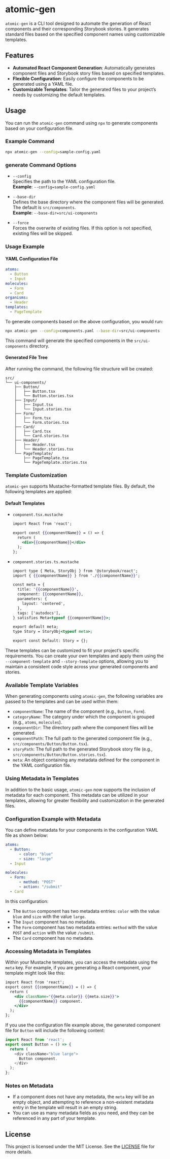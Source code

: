 # atomic-gen

`atomic-gen` is a CLI tool designed to automate the generation of React components and their corresponding Storybook stories. It generates standard files based on the specified component names using customizable templates.

## Features

- **Automated React Component Generation**: Automatically generates component files and Storybook story files based on specified templates.
- **Flexible Configuration**: Easily configure the components to be generated using a YAML file.
- **Customizable Templates**: Tailor the generated files to your project’s needs by customizing the default templates.

## Usage

You can run the `atomic-gen` command using `npx` to generate components based on your configuration file.

### Example Command

```bash
npx atomic-gen --config=sample-config.yaml
```

### generate Command Options

- `--config`  
  Specifies the path to the YAML configuration file.  
  **Example**: `--config=sample-config.yaml`

- `--base-dir`  
  Defines the base directory where the component files will be generated. The default is `src/components`.  
  **Example**: `--base-dir=src/ui-components`

- `--force`  
  Forces the overwrite of existing files. If this option is not specified, existing files will be skipped.

### Usage Example

#### YAML Configuration File

```yaml
atoms:
  - Button
  - Input
molecules:
  - Form
  - Card
organisms:
  - Header
templates:
  - PageTemplate
```

To generate components based on the above configuration, you would run:

```bash
npx atomic-gen --config=components.yaml --base-dir=src/ui-components
```

This command will generate the specified components in the `src/ui-components` directory.

#### Generated File Tree

After running the command, the following file structure will be created:

```plaintext
src/
└── ui-components/
    ├── Button/
    │   ├── Button.tsx
    │   └── Button.stories.tsx
    ├── Input/
    │   ├── Input.tsx
    │   └── Input.stories.tsx
    ├── Form/
    │   ├── Form.tsx
    │   └── Form.stories.tsx
    ├── Card/
    │   ├── Card.tsx
    │   └── Card.stories.tsx
    ├── Header/
    │   ├── Header.tsx
    │   └── Header.stories.tsx
    └── PageTemplate/
        ├── PageTemplate.tsx
        └── PageTemplate.stories.tsx
```

### Template Customization

`atomic-gen` supports Mustache-formatted template files. By default, the following templates are applied:

#### Default Templates

- `component.tsx.mustache`

  ```mustache
  import React from 'react';

  export const {{componentName}} = () => {
    return (
      <div>{{componentName}}</div>
    );
  };
  ```

- `component.stories.ts.mustache`

  ```mustache
  import type { Meta, StoryObj } from '@storybook/react';
  import { {{componentName}} } from './{{componentName}}';

  const meta = {
    title: '{{componentName}}',
    component: {{componentName}},
    parameters: {
      layout: 'centered',
    },
    tags: ['autodocs'],
  } satisfies Meta<typeof {{componentName}}>;

  export default meta;
  type Story = StoryObj<typeof meta>;

  export const Default: Story = {};
  ```

These templates can be customized to fit your project’s specific requirements. You can create your own templates and apply them using the `--component-template` and `--story-template` options, allowing you to maintain a consistent code style across your generated components and stories.

### Available Template Variables

When generating components using `atomic-gen`, the following variables are passed to the templates and can be used within them:

- `componentName`: The name of the component (e.g., `Button`, `Form`).
- `categoryName`: The category under which the component is grouped (e.g., `atoms`, `molecules`).
- `componentDir`: The directory path where the component files will be generated.
- `componentPath`: The full path to the generated component file (e.g., `src/components/Button/Button.tsx`).
- `storyPath`: The full path to the generated Storybook story file (e.g., `src/components/Button/Button.stories.tsx`).
- `meta`: An object containing any metadata defined for the component in the YAML configuration file.

### Using Metadata in Templates

In addition to the basic usage, `atomic-gen` now supports the inclusion of metadata for each component. This metadata can be utilized in your templates, allowing for greater flexibility and customization in the generated files.

### Configuration Example with Metadata

You can define metadata for your components in the configuration YAML file as shown below:

```yaml
atoms:
  - Button:
      - color: "blue"
      - size: "large"
  - Input

molecules:
  - Form:
      - method: "POST"
      - action: "/submit"
  - Card
```

In this configuration:

*   The `Button` component has two metadata entries: `color` with the value `blue` and `size` with the value `large`.
*   The `Input` component has no metadata.
*   The `Form` component has two metadata entries: `method` with the value `POST` and `action` with the value `/submit`.
*   The `Card` component has no metadata.

### Accessing Metadata in Templates

Within your Mustache templates, you can access the metadata using the `meta` key. For example, if you are generating a React component, your template might look like this:

```mustache
import React from 'react'; 
export const {{componentName}} = () => { 
  return ( 
    <div className="{{meta.color}} {{meta.size}}"> 
      {{componentName}} component. 
    </div> 
  ); 
};
```

If you use the configuration file example above, the generated component file for `Button` will include the following content:

```javascript
import React from 'react'; 
export const Button = () => { 
  return ( 
    <div className="blue large"> 
      Button component. 
    </div> 
  ); 
};
```

### Notes on Metadata

*   If a component does not have any metadata, the `meta` key will be an empty object, and attempting to reference a non-existent metadata entry in the template will result in an empty string.
*   You can use as many metadata fields as you need, and they can be referenced in any part of your template.

## License

This project is licensed under the MIT License. See the [LICENSE](LICENSE) file for more details.
